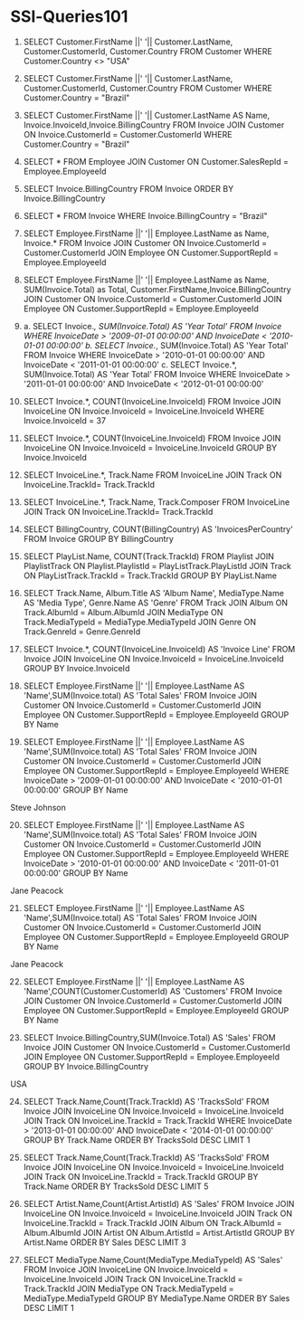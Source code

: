 # SSl-Queries101
1. SELECT Customer.FirstName ||' '|| Customer.LastName, Customer.CustomerId, Customer.Country FROM Customer
WHERE Customer.Country <> "USA"

2. SELECT Customer.FirstName ||' '|| Customer.LastName, Customer.CustomerId, Customer.Country FROM Customer
WHERE Customer.Country = "Brazil"

3. SELECT Customer.FirstName ||' '|| Customer.LastName AS Name, Invoice.InvoiceId,Invoice.BillingCountry FROM Invoice
JOIN Customer ON Invoice.CustomerId = Customer.CustomerId
WHERE Customer.Country = "Brazil"

4. SELECT * FROM Employee
JOIN Customer ON Customer.SalesRepId = Employee.EmployeeId

5. SELECT Invoice.BillingCountry FROM Invoice
ORDER BY Invoice.BillingCountry

6. SELECT * FROM Invoice
WHERE Invoice.BillingCountry = "Brazil"

7. SELECT Employee.FirstName ||' '|| Employee.LastName as Name, Invoice.*
FROM Invoice
JOIN Customer ON Invoice.CustomerId = Customer.CustomerId
JOIN Employee ON Customer.SupportRepId = Employee.EmployeeId

8. SELECT Employee.FirstName ||' '|| Employee.LastName as Name, SUM(Invoice.Total) as Total, Customer.FirstName,Invoice.BillingCountry
JOIN Customer ON Invoice.CustomerId = Customer.CustomerId
JOIN Employee ON Customer.SupportRepId = Employee.EmployeeId

9.	a. SELECT Invoice.*, SUM(Invoice.Total) AS 'Year Total' FROM Invoice
	WHERE InvoiceDate > '2009-01-01 00:00:00' AND InvoiceDate < '2010-01-01 00:00:00'
	b. SELECT Invoice.*, SUM(Invoice.Total) AS 'Year Total' FROM Invoice
	WHERE InvoiceDate > '2010-01-01 00:00:00' AND InvoiceDate < '2011-01-01 00:00:00'
	c. SELECT Invoice.*, SUM(Invoice.Total) AS 'Year Total' FROM Invoice
	WHERE InvoiceDate > '2011-01-01 00:00:00' AND InvoiceDate < '2012-01-01 00:00:00'

10. SELECT Invoice.*, COUNT(InvoiceLine.InvoiceId)  FROM Invoice
JOIN InvoiceLine ON Invoice.InvoiceId = InvoiceLine.InvoiceId
WHERE Invoice.InvoiceId = 37


11. SELECT Invoice.*, COUNT(InvoiceLine.InvoiceId)  FROM Invoice
JOIN InvoiceLine ON Invoice.InvoiceId = InvoiceLine.InvoiceId
GROUP BY Invoice.InvoiceId

12. SELECT InvoiceLine.*, Track.Name FROM InvoiceLine
JOIN Track ON InvoiceLine.TrackId= Track.TrackId

13. SELECT InvoiceLine.*, Track.Name, Track.Composer FROM InvoiceLine
JOIN Track ON InvoiceLine.TrackId= Track.TrackId

14. SELECT BillingCountry, COUNT(BillingCountry) AS 'InvoicesPerCountry' FROM Invoice
GROUP BY BillingCountry

15. SELECT PlayList.Name, COUNT(Track.TrackId) FROM Playlist
JOIN PlaylistTrack ON Playlist.PlaylistId = PlayListTrack.PlayListId
JOIN Track ON PlayListTrack.TrackId = Track.TrackId
GROUP BY PlayList.Name

16. SELECT Track.Name, Album.Title AS 'Album Name', MediaType.Name AS 'Media Type', Genre.Name AS 'Genre' FROM Track
JOIN Album ON Track.AlbumId = Album.AlbumId
JOIN MediaType ON Track.MediaTypeId = MediaType.MediaTypeId
JOIN Genre ON Track.GenreId = Genre.GenreId

17. SELECT Invoice.*, COUNT(InvoiceLine.InvoiceId) AS 'Invoice Line'  FROM Invoice
JOIN InvoiceLine ON Invoice.InvoiceId = InvoiceLine.InvoiceId
GROUP BY Invoice.InvoiceId

18. SELECT  Employee.FirstName ||' '|| Employee.LastName AS 'Name',SUM(Invoice.total) AS 'Total Sales' FROM Invoice
JOIN Customer ON Invoice.CustomerId = Customer.CustomerId
JOIN Employee ON Customer.SupportRepId = Employee.EmployeeId
GROUP BY Name

19. SELECT  Employee.FirstName ||' '|| Employee.LastName AS 'Name',SUM(Invoice.total) AS 'Total Sales' FROM Invoice
JOIN Customer ON Invoice.CustomerId = Customer.CustomerId
JOIN Employee ON Customer.SupportRepId = Employee.EmployeeId
WHERE InvoiceDate > '2009-01-01 00:00:00' AND InvoiceDate < '2010-01-01 00:00:00'
GROUP BY Name 

Steve Johnson

20. SELECT  Employee.FirstName ||' '|| Employee.LastName AS 'Name',SUM(Invoice.total) AS 'Total Sales' FROM Invoice
JOIN Customer ON Invoice.CustomerId = Customer.CustomerId
JOIN Employee ON Customer.SupportRepId = Employee.EmployeeId
WHERE InvoiceDate > '2010-01-01 00:00:00' AND InvoiceDate < '2011-01-01 00:00:00'
GROUP BY Name 

Jane Peacock

21. SELECT  Employee.FirstName ||' '|| Employee.LastName AS 'Name',SUM(Invoice.total) AS 'Total Sales' FROM Invoice
JOIN Customer ON Invoice.CustomerId = Customer.CustomerId
JOIN Employee ON Customer.SupportRepId = Employee.EmployeeId
GROUP BY Name

Jane Peacock

22. SELECT  Employee.FirstName ||' '|| Employee.LastName AS 'Name',COUNT(Customer.CustomerId) AS 'Customers' FROM Invoice
JOIN Customer ON Invoice.CustomerId = Customer.CustomerId
JOIN Employee ON Customer.SupportRepId = Employee.EmployeeId
GROUP BY Name

23. SELECT  Invoice.BillingCountry,SUM(Invoice.Total) AS 'Sales' FROM Invoice
JOIN Customer ON Invoice.CustomerId = Customer.CustomerId
JOIN Employee ON Customer.SupportRepId = Employee.EmployeeId
GROUP BY Invoice.BillingCountry 

USA

24. SELECT Track.Name,Count(Track.TrackId) AS 'TracksSold' FROM Invoice
JOIN InvoiceLine ON Invoice.InvoiceId = InvoiceLine.InvoiceId
JOIN Track ON InvoiceLine.TrackId = Track.TrackId
WHERE InvoiceDate > '2013-01-01 00:00:00' AND InvoiceDate < '2014-01-01 00:00:00'
GROUP BY Track.Name
ORDER BY TracksSold DESC LIMIT 1

25. SELECT Track.Name,Count(Track.TrackId) AS 'TracksSold' FROM Invoice
JOIN InvoiceLine ON Invoice.InvoiceId = InvoiceLine.InvoiceId
JOIN Track ON InvoiceLine.TrackId = Track.TrackId
GROUP BY Track.Name
ORDER BY TracksSold DESC LIMIT 5

26. SELECT Artist.Name,Count(Artist.ArtistId) AS 'Sales' FROM Invoice
JOIN InvoiceLine ON Invoice.InvoiceId = InvoiceLine.InvoiceId
JOIN Track ON InvoiceLine.TrackId = Track.TrackId
JOIN Album ON Track.AlbumId = Album.AlbumId
JOIN Artist ON Album.ArtistId = Artist.ArtistId
GROUP BY Artist.Name
ORDER BY Sales DESC LIMIT 3

27. SELECT MediaType.Name,Count(MediaType.MediaTypeId) AS 'Sales' FROM Invoice
JOIN InvoiceLine ON Invoice.InvoiceId = InvoiceLine.InvoiceId
JOIN Track ON InvoiceLine.TrackId = Track.TrackId
JOIN MediaType ON Track.MediaTypeId = MediaType.MediaTypeId
GROUP BY MediaType.Name
ORDER BY Sales DESC LIMIT 1



